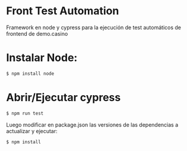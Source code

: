 # Front Test Automation

Framework en node y cypress para la ejecución de test automáticos de frontend 
de demo.casino

# Instalar Node:

```sh
$ npm install node

```

# Abrir/Ejecutar cypress

```sh
$ npm run test
```

Luego modificar en package.json las versiones de las dependencias a 
actualizar y ejecutar:
```sh
$ npm install
```